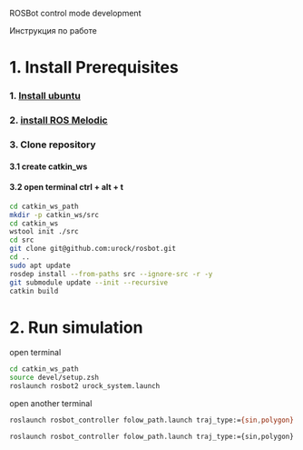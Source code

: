 ROSBot control mode development 

Инструкция по работе

# 1. Install Prerequisites
### 1. [Install ubuntu](http://wiki.ros.org/melodic/Installation/Ubuntu) 
### 2. [install ROS Melodic](https://wiki.ros.org/melodic/Installation/Ubuntu)
### 3. Clone repository 
#### 3.1 create catkin_ws 
#### 3.2 open terminal ctrl + alt + t
```bash
cd catkin_ws_path
mkdir -p catkin_ws/src
cd catkin_ws
wstool init ./src
cd src
git clone git@github.com:urock/rosbot.git 
cd ..
sudo apt update
rosdep install --from-paths src --ignore-src -r -y 
git submodule update --init --recursive 
catkin build
```
# 2. Run simulation
open terminal
```bash
cd catkin_ws_path
source devel/setup.zsh
roslaunch rosbot2 urock_system.launch
```
open another terminal
```bash
roslaunch rosbot_controller folow_path.launch traj_type:={sin,polygon}
```
    roslaunch rosbot_controller folow_path.launch traj_type:={sin,polygon}
